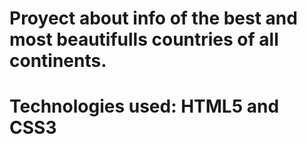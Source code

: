 # Proyect about info of the best and most beautifulls countries of all continents.
# Technologies used: HTML5 and CSS3
